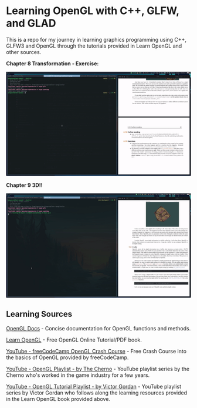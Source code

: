 # Learning OpenGL with C++, GLFW, and GLAD

This is a repo for my journey in learning graphics programming using C++, GLFW3 and OpenGL through the tutorials provided in Learn OpenGL and other sources.

**Chapter 8 Transformation - Exercise:**

![Transforming then Scaling vs Rotating vs Transforming](images/scaling.gif)

**Chapter 9 3D!!**

![3D Cube with rotation and Depth Testing](images/rotating_cube.gif)

## Learning Sources

[OpenGL Docs](https://docs.gl/) - Concise documentation for OpenGL functions and methods.

[Learn OpenGL](https://learnopengl.com/) - Free OpenGL Online Tutorial/PDF book.

[YouTube - freeCodeCamp OpenGL Crash Course](https://www.youtube.com/watch?v=45MIykWJ-C4&t) - Free Crash Course into
the basics of OpenGL provided by freeCodeCamp.

[YouTube - OpenGL Playlist - by The Cherno](https://www.youtube.com/playlist?list=PLlrATfBNZ98foTJPJ_Ev03o2oq3-GGOS2) - YouTube playlist series by the Cherno who's worked in the game industry for a few years.

[YouTube - OpenGL Tutorial Playlist - by Victor Gordan](https://www.youtube.com/playlist?list=PLPaoO-vpZnumdcb4tZc4x5Q-v7CkrQ6M-) - YouTube playlist series by Victor Gordan who follows along the learning resources provided in the Learn OpenGL book provided
above.
